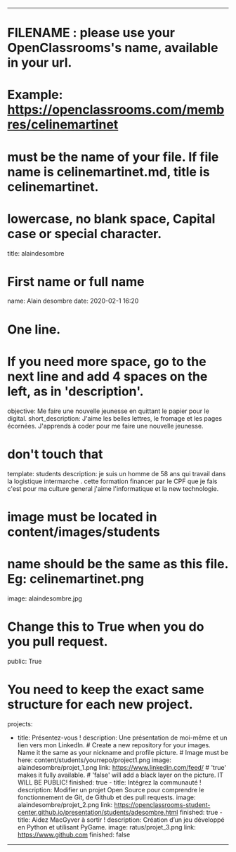 
---
# FILENAME : please use your OpenClassrooms's name, available in your url.

# Example: https://openclassrooms.com/membres/celinemartinet

# must be the name of your file. If file name is celinemartinet.md, title is celinemartinet.

# lowercase, no blank space, Capital case or special character.

title: alaindesombre
# First name or full name
name: Alain desombre
date: 2020-02-1 16:20
# One line.
# If you need more space, go to the next line and add 4 spaces on the left, as in 'description'.
objective: Me faire une nouvelle jeunesse en quittant le papier pour le digital.
short_description: J'aime les belles lettres, le fromage et les pages écornées. J'apprends à coder pour me faire une nouvelle jeunesse.
# don't touch that
template: students
description:
   je suis un homme de 58 ans qui travail dans la logistique intermarche .
   cette formation financer par le CPF que je fais c'est pour ma 
   culture general j'aime l'informatique et la new technologie.
# image must be located in content/images/students
# name should be the same as this file. Eg: celinemartinet.png
image: alaindesombre.jpg
# Change this to True when you do you pull request.
public: True
# You need to keep the exact same structure for each new project.
projects:
   - title: Présentez-vous !
    description: Une présentation de moi-même et un lien vers mon LinkedIn.
    # Create a new repository for your images. Name it the same as your nickname and profile picture.
    # Image must be here: content/students/yourrepo/project1.png
    image: alaindesombre/projet_1.png
    link: https://www.linkedin.com/feed/
    # 'true' makes it fully available.
    # 'false' will add a black layer on the picture. IT WILL BE PUBLIC!
    finished: true
    - title: Intégrez la communauté !
    description: Modifier un projet Open Source pour comprendre le fonctionnement de Git, de Github et des pull requests. 
    image: alaindesombre/projet_2.png
    link: https://openclassrooms-student-center.github.io/presentation/students/adesombre.html
    finished: true
    - title: Aidez MacGyver à sortir !
    description: Création d’un jeu développé en Python et utilisant PyGame.
    image: ratus/projet_3.png
    link: https://www.github.com
    finished: false

---
 